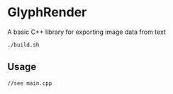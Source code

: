 # GlyphRender

A basic C++ library for exporting image data from text

```bash
./build.sh
```

## Usage

```
//see main.cpp
```